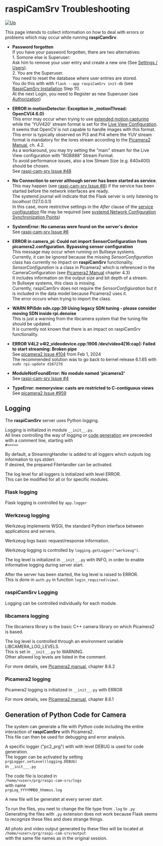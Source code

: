 # raspiCamSrv Troubleshooting

[![Up](img/goup.gif)](./UserGuide.md)

This page intends to collect information on how to deal with errors or problems which may occur while running **raspiCamSrv**.

- **Password forgotten**    
If you have your password forgotten, there are two alternatives:<br>1. Somone else is Superuser:<br>Ask him to remove your user entry and create a new one (See [Settings / Users](./SettingsUsers.md)).<br>2. You are the Superuser.<br>You need to reset the database where user entries are stored.<br>You do this with with ```flask --app raspiCamSrv init-db``` (see [RaspiCamSrv Installation](../README.md#raspicamsrv-installation) Step 11).<br>At the next Login, you need to Register as new Superuser (see [Authorization](./Authentication.md))

- **ERROR in motionDetector: Exception in _motionThread: OpenCV(4.6.0)**   
This error may occur when trying to use [extended motion capturing](./TriggerMotion.md) while the 'YUV420' stream format is set for the [Live View Configuration](./Configuration.md). <br>It seems that OpenCV is not capable to handle images with this format.    
This error is typically observed on Pi3 and Pi4 where the YUV stream format is mandatory for the lores stream according to the [Picamera2 Manual](https://datasheets.raspberrypi.com/camera/picamera2-manual.pdf), ch. 4.2.<br>
As a workaround, you may try setting the "main" stream for the Live View configuration with "RGB888" Stream Format.   
To avoid performance issues, also a low Stream Size (e.g. 640x400) should be chosen.<br>
See [raspi-cam-srv Issue #48](https://github.com/signag/raspi-cam-srv/issues/48)

- **No Connection to server although server has been started as service**.    
This may happen (see [raspi-cam-srv Issue #8](https://github.com/signag/raspi-cam-srv/issues/8)) if the service has been started before the network interfaces are ready.   
The systemd journal will indicate that the Flask server is only listening to *localhost* (127.0.0.1)   
In this case, more restrictive settings in the *After* clause of the [service configuration](../README.md#service-configuration) file may be required (see [systemd Network Configuration Synchronization Points](https://systemd.io/NETWORK_ONLINE/)) 
- **SystemError: No cameras were found on the server's device**   
See [raspi-cam-srv Issue #6](https://github.com/signag/raspi-cam-srv/issues/6)
- **ERROR in camera_pi: Could not import SensorConfiguration from picamera2.configuration. Bypassing sensor configuration**   
This message may occur when running on Bullseye systems.   
Currently, it can be ignored because the missing *SensorConfiguration* class has currently no impact on **raspiCamSrv** functionality.   
*SensorConfiguration* is a class in Picamera2 which is referenced in the CameraConfiguration (see [Picamera2 Manual](https://datasheets.raspberrypi.com/camera/picamera2-manual.pdf) chapter 4.3)    
It includes information on the output size and bit depth of a stream.    
In Bullseye systems, this class is missing.         
Currently, raspiCamSrv does not require the *SensorConfigiuration* but it is included in the data model because Picamera2 uses it.   
The error occurs when trying to import the class.   

- **WARN RPiSdn sdn.cpp:39 Using legacy SDN tuning - please consider moving SDN inside rpi.denoise**   
This is just a warning from the libcamera system that the tuning file should be updated.      
It is currently not known that there is an impact on raspiCamSrv functionality.


- **ERROR V4L2 v4l2_videodevice.cpp:1906 /dev/video4[16:cap]: Failed to start streaming: Broken pipe**  
See [picamera2 Issue #104](https://github.com/raspberrypi/libcamera/issues/104) from Feb 1, 2024   
The recommended solution was to go back to kernel release 6.1.65 with ```sudo rpi-update d16727d```
- **ModuleNotFoundError: No module named 'picamera2'**   
See [raspi-cam-srv Issue #4](https://github.com/signag/raspi-cam-srv/issues/4)
- **TypeError: memoryview: casts are restricted to C-contiguous views**   
See [picamera2 Issue #959](https://github.com/raspberrypi/picamera2/issues/959)

## Logging

The **raspiCamSrv** server uses Python logging.

Logging is initialized in module ```__init__.py```.   
All lines controlling the way of logging or [code generation](#generation-of-python-code-for-camera) are preceeded with a comment line, starting with   
```#>>>>>```

By default, a StreamingHandler is added to all loggers which outputs log information to sys.stderr.   
If desired, the prepared FileHandler can be activated.

The log level for all loggers is initialized with level ERROR.   
This can be modified for all or for specific modules.

### Flask logging

Flask logging is controlled by ```app.logger```

### Werkzeug logging

Werkzeug implements WSGI, the standard Python interface between applications and servers.

Werkzeug logs basic request/response information.

Werkzeug logging is controlled by ```logging.getLogger("werkzeug")```.

The log level is initialized in ```__init__.py``` with INFO, in order to enable informative logging during server start.

After the server has been started, the log level is raised to ERROR.   
This is done in ```auth.py``` in function ```login_required(view)```.

### raspiCamSrv Logging

Logging can be controlled individually for each module.

### libcamera logging

The libcamera library is the basic C++ camera library on which Picamera2 is based.

The log level is controlled through an environment variable LIBCAMERA_LOG_LEVELS.   
This is set in ```__init__.py``` to WARNING.   
Other allowed log levels are listed in the comment.

For more details, see [Picamera2 manual](./picamera2-manual.pdf), chapter 8.6.2

### Picamera2 logging

Picamera2 logging is initialized in ```__init__.py``` with ERROR

For more details, see [Picamera2 manual](./picamera2-manual.pdf), chapter 8.6.1

## Generation of Python Code for Camera

The system can generate a file with Python code including the entire interaction of **raspiCamSrv** with Picamera2.   
This file can then be used for debugging and error analysis.

A specific logger ("pc2_prg") with with level DEBUG is used for code generation.   
The logger can be activated by setting   
```prgLogger.setLevel(logging.DEBUG)```   
in ```__init___.py```

The code file is located in   
```/home/<user>/prg/raspi-cam-srv/logs```   
with name   
```prgLog_YYYYMMDD_hhmmss.log```

A new file will be generatet at every server start.

To run the files, you neet to change the file type from ```.log``` to ```.py```   
Generating the files with ```.py``` extension does not work because Flask seems to recognize these files and does strange things.

All photo and video output generated by these files will be located at    
```/home/<user>/prg/raspi-cam-srv/output```   
with the same file names as in the original session.
